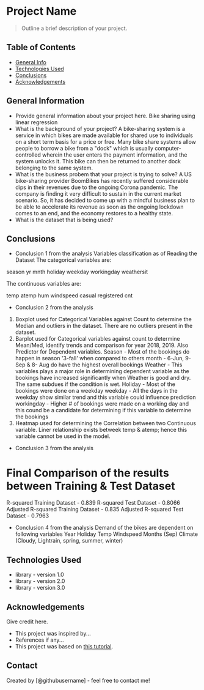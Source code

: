 # Project Name
> Outline a brief description of your project.


## Table of Contents
* [General Info](#general-information)
* [Technologies Used](#technologies-used)
* [Conclusions](#conclusions)
* [Acknowledgements](#acknowledgements)

<!-- You can include any other section that is pertinent to your problem -->

## General Information
- Provide general information about your project here.
Bike sharing using linear regression
- What is the background of your project?
A bike-sharing system is a service in which bikes are made available for shared use to individuals on a short term basis for a price or free. 
Many bike share systems allow people to borrow a bike from a "dock" which is usually computer-controlled wherein the user enters the payment information, and the system unlocks it. 
This bike can then be returned to another dock belonging to the same system.
- What is the business probem that your project is trying to solve?
A US bike-sharing provider BoomBikes has recently suffered considerable dips in their revenues due to the ongoing Corona pandemic. 
The company is finding it very difficult to sustain in the current market scenario. 
So, it has decided to come up with a mindful business plan to be able to accelerate its revenue as soon as the ongoing lockdown comes to an end, and the economy restores to a healthy state. 
- What is the dataset that is being used?

<!-- You don't have to answer all the questions - just the ones relevant to your project. -->

## Conclusions
- Conclusion 1 from the analysis
Variables classification as of Reading the Dataset
The categorical variables are:

season
yr
mnth
holiday
weekday
workingday
weathersit

The continuous variables are:

temp
atemp
hum
windspeed
casual
registered
cnt
- Conclusion 2 from the analysis
1. Boxplot used for Categorical Variables against Count to determine the Median and outliers in the dataset.
    There are no outliers present in the dataset.
2. Barplot used for Categorical variables against count to determine Mean/Med, identify trends and comparison for year 2018, 2019. Also Predictor for Dependent variables. 
    Season - Most of the bookings do happen in season '3-fall' when compared to others
    month - 6-Jun, 9-Sep & 8- Aug do have the highest overall bookings
    Weather - This variables plays a major role in determining dependent variable as the bookings have increased significantly when Weather is good and dry. The same subdues if the condition is wet.
    Holiday - Most of the bookings were done on a weekday 
    weekday - All the days in the weekday show similar trend and this variable could influence prediction 
    workingday - Higher # of bookings were made on a working day and this cound be a candidate for determining if this variable to determine the bookings 
3. Heatmap used for determining the Correlation between two Continuous variable. 
    Liner relationship exists betweek temp & atemp; hence this variable cannot be used in the model. 
- Conclusion 3 from the analysis
# Final Comparison of the results between Training & Test Dataset
R-squared Training Dataset - 0.839
R-squared Test Dataset - 0.8066
Adjusted R-squared Training Dataset - 0.835
Adjusted R-squared Test Dataset - 0.7963
- Conclusion 4 from the analysis
Demand of the bikes are dependent on following variables Year Holiday Temp Windspeed Months (Sep) Climate (Cloudy, Lightrain, spring, summer, winter)
<!-- You don't have to answer all the questions - just the ones relevant to your project. -->


## Technologies Used
- library - version 1.0
- library - version 2.0
- library - version 3.0

<!-- As the libraries versions keep on changing, it is recommended to mention the version of library used in this project -->

## Acknowledgements
Give credit here.
- This project was inspired by...
- References if any...
- This project was based on [this tutorial](https://www.example.com).


## Contact
Created by [@githubusername] - feel free to contact me!


<!-- Optional -->
<!-- ## License -->
<!-- This project is open source and available under the [... License](). -->

<!-- You don't have to include all sections - just the one's relevant to your project -->
